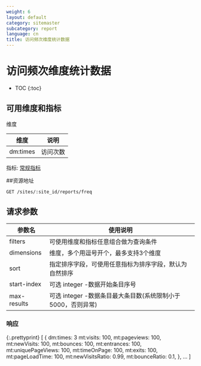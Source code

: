 ```yaml
---
weight: 6
layout: default
category: sitemaster
subcategory: report
language: cn
title: 访问频次维度统计数据
---
```


# 访问频次维度统计数据

* TOC
{:toc}

## 可用维度和指标

维度

| 维度     | 说明     |
|----------|----------|
| dm:times | 访问次数 |

指标: [常规指标](/doc/sitemaster/v1/cn/site_report.html#常规指标)


##资源地址

    GET /sites/:site_id/reports/freq

## 请求参数

| 参数名      | 使用说明                                                     |
|-------------|--------------------------------------------------------------|
| filters     | 可使用维度和指标任意组合做为查询条件                         |
| dimensions  | 维度，多个用逗号开个，最多支持3个维度                        |
| sort        | 指定排序字段，可使用任意指标为排序字段，默认为自然排序       |
| start-index | 可选 integer -数据开始条目序号                               |
| max-results | 可选 integer -数据条目最大条目数(系统限制小于5000，否则异常) |

### 响应


{:.prettyprint}
    [
        {
            dm:times: 3
            mt:visits: 100,
            mt:pageviews: 100,
            mt:newVisits: 100,
            mt:bounces: 100,
            mt:entrances: 100,
            mt:uniquePageViews: 100,
            mt:timeOnPage: 100,
            mt:exits: 100,
            mt:pageLoadTime: 100,
            mt:newVisitsRatio: 0.99,
            mt:bounceRatio: 0.1,
        },
        ...
    ]

